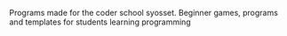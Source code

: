 Programs made for the coder school syosset. 
Beginner games, programs and templates for students learning programming 
